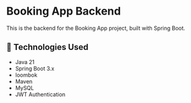 # Booking App Backend

This is the backend for the Booking App project, built with Spring Boot.

## 🔧 Technologies Used
- Java 21
- Spring Boot 3.x
- loombok
- Maven
- MySQL
- JWT Authentication
